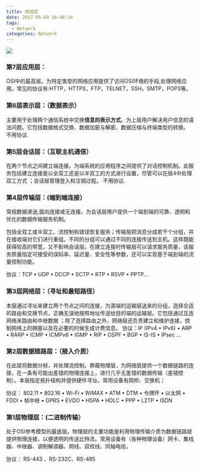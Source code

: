 ```yaml
---
title: 网络层
date: 2017-05-09 16:48:14
tags: 
  - Network
categories: Network
---
```


![](http://o9qr6mev3.bkt.clouddn.com/4-6-1.jpg)

### 第7层应用层：

OSI中的最高层。为特定类型的网络应用提供了访问OSI环境的手段,处理网络应用。常见的协议有:HTTP，HTTPS，FTP，TELNET，SSH，SMTP，POP3等。

### 第6层表示层：（数据表示）

主要用于处理两个通信系统中交换**信息的表示方式**。为上层用户解决用户信息的语法问题。它包括数据格式交换、数据加密与解密、数据压缩与终端类型的转换。 不用协议.

### 第5层会话层：（互联主机通信）

在两个节点之间建立端连接。为端系统的应用程序之间提供了对话控制机制。此服务包括建立连接是以全双工还是以半双工的方式进行设置，尽管可以在层4中处理双工方式 ；会话层管理登入和注销过程。 不用协议.

### 第4层传输层：(端到端连接）

常规数据递送;面向连接或无连接。为会话层用户提供一个端到端的可靠、透明和优化的数据传输服务机制。

包括全双工或半双工、流控制和错误恢复服务；传输层把消息分成若干个分组，并在接收端对它们进行重组。不同的分组可以通过不同的连接传送到主机。这样既能获得较高的带宽，又不影响会话层。在建立连接时传输层可以请求服务质量，该服务质量指定可接受的误码率、延迟量、安全性等参数，还可以实现基于端到端的流量控制功能。

协议：TCP • UDP • DCCP • SCTP • RTP • RSVP • PPTP...

### 第3层网络层：（寻址和最短路径）

本层通过寻址来建立两个节点之间的连接，为源端的运输层送来的分组，选择合适的路由和交换节点，正确无误地按照地址传送给目的端的运输层。它包括通过互连网络来路由和中继数据 ；除了选择路由之外，网络层还负责建立和维护连接，控制网络上的拥塞以及在必要的时候生成计费信息。
协议：IP (IPv4 • IPv6) • ARP • RARP • ICMP • ICMPv6 • IGMP • RIP • OSPF • BGP • IS-IS • IPsec ...

### 第2层数据链路层：（接入介质）

在此层将数据分帧，并处理流控制。屏蔽物理层，为网络层提供一个数据链路的连接，在一条有可能出差错的物理连接上，进行几乎无差错的数据传输（差错控制）。本层指定拓扑结构并提供硬件寻址。常用设备有网桥、交换机；

协议： 802.11 • 802.16 • Wi-Fi • WiMAX • ATM • DTM • 令牌环 • 以太网 • FDDI • 帧中继 • GPRS • EVDO • HSPA • HDLC • PPP • L2TP • ISDN
  
### 第1层物理层：(二进制传输）

处于OSI参考模型的最底层。物理层的主要功能是利用物理传输介质为数据链路层提供物理连接，以便透明的传送比特流。常用设备有（各种物理设备）网卡、集线器、中继器、调制解调器、网线、双绞线、同轴电缆。

协议： RS-443 、RS-232C、RS-485 
